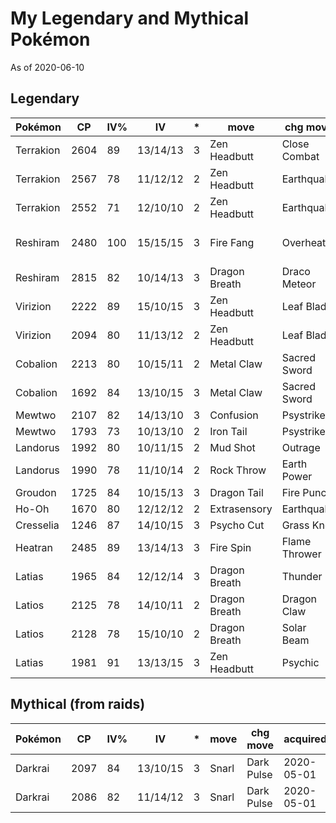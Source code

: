 # My Legendary and Mythical Pokémon

As of 2020-06-10

## Legendary

|Pokémon|CP|IV%|IV|*|move|chg move|acquired|comment|
|---|---|---|---|---|---|---|---|---|
|Terrakion|2604|89|13/14/13|3|Zen Headbutt|Close Combat|||
|Terrakion|2567|78|11/12/12|2|Zen Headbutt|Earthquake|||
|Terrakion|2552|71|12/10/10|2|Zen Headbutt|Earthquake|||
|Reshiram|2480|100|15/15/15|3|Fire Fang|Overheat||new fast/charge moves|
|Reshiram|2815|82|10/14/13|3|Dragon Breath|Draco Meteor|||
|Virizion|2222|89|15/10/15|3|Zen Headbutt|Leaf Blade|||
|Virizion|2094|80|11/13/12|2|Zen Headbutt|Leaf Blade|||
|Cobalion|2213|80|10/15/11|2|Metal Claw|Sacred Sword|||
|Cobalion|1692|84|13/10/15|3|Metal Claw|Sacred Sword|||
|Mewtwo|2107|82|14/13/10|3|Confusion|Psystrike||normal||
|Mewtwo|1793|73|10/13/10|2|Iron Tail|Psystrike||armored|
|Landorus|1992|80|10/11/15|2|Mud Shot|Outrage|||
|Landorus|1990|78|11/10/14|2|Rock Throw|Earth Power|||
|Groudon|1725|84|10/15/13|3|Dragon Tail|Fire Punch||
|Ho-Oh|1670|80|12/12/12|2|Extrasensory|Earthquake|||
|Cresselia|1246|87|14/10/15|3|Psycho Cut|Grass Knot|||
|Heatran|2485|89|13/14/13|3|Fire Spin|Flame Thrower|2020-06-10|lucky trade|
|Latias|1965|84|12/12/14|3|Dragon Breath|Thunder|2020-06-13||
|Latios|2125|78|14/10/11|2|Dragon Breath|Dragon Claw|2020-06-13||
|Latios|2128|78|15/10/10|2|Dragon Breath|Solar Beam|2020-06-14|shiny|
|Latias|1981|91|13/13/15|3|Zen Headbutt|Psychic|2020-06-15||

## Mythical (from raids)

|Pokémon|CP|IV%|IV|*|move|chg move|acquired|comment|
|---|---|---|---|---|---|---|---|---|
|Darkrai|2097|84|13/10/15|3|Snarl|Dark Pulse|2020-05-01||
|Darkrai|2086|82|11/14/12|3|Snarl|Dark Pulse|2020-05-01||
